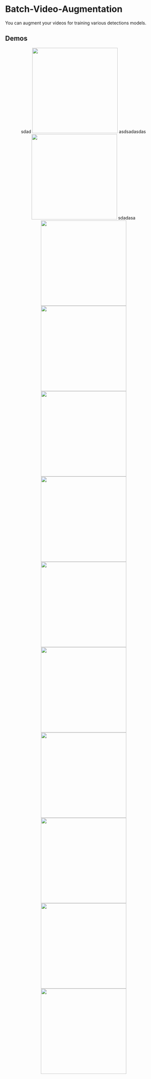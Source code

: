 # Batch-Video-Augmentation

You can augment your videos for training various detections models.


## Demos


<div align="center">
  sdad
  <img src="./Gifs/original.gif" width="275px" />
  asdsadasdas
  <img src="./Gifs/crab_blurred.gif" width="275px" />
  sdadasa
  <img src="./Gifs/crab_ACWrotated.gif" width="275px" />
  <img src="./Gifs/crab_CWrotated.gif" width="275px" />
  
  <img src="./Gifs/crab_0.5brightness.gif" width="275px" />
  
  
  
  <img src="./Gifs/crab_hflip.gif" width="275px" />
  <img src="./Gifs/crab_hshift.gif" width="275px" />
  <img src="./Gifs/crab_hzoom.gif" width="275px" />
  <img src="./Gifs/crab_m0.5brightness.gif" width="275px" />
  <img src="./Gifs/crab_vertical_shift.gif" width="275px" />
  <img src="./Gifs/crab_zoomin.gif" width="275px" />
  <img src="./Gifs/rab_zoomout.gif" width="275px" />
  
  

</div>

